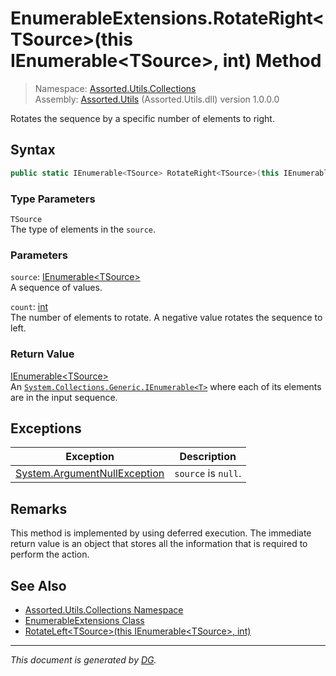 ﻿# EnumerableExtensions.RotateRight\<TSource>(this IEnumerable\<TSource>, int) Method

> Namespace: [Assorted.Utils.Collections](index.md#assortedutilscollections-namespace)\
> Assembly: [Assorted.Utils](index.md) (Assorted.Utils.dll) version 1.0.0.0

Rotates the sequence by a specific number of elements to right.

## Syntax

```csharp
public static IEnumerable<TSource> RotateRight<TSource>(this IEnumerable<TSource> source, int count)
```

### Type Parameters

`TSource`\
The type of elements in the `source`.

### Parameters

`source`: [IEnumerable\<TSource>](https://docs.microsoft.com/en-us/dotnet/api/system.collections.generic.ienumerable-1)\
A sequence of values.

`count`: [int](https://docs.microsoft.com/en-us/dotnet/api/system.int32)\
The number of elements to rotate. A negative value rotates the sequence to left.

### Return Value

[IEnumerable\<TSource>](https://docs.microsoft.com/en-us/dotnet/api/system.collections.generic.ienumerable-1)\
An [`System.Collections.Generic.IEnumerable<T>`](https://docs.microsoft.com/en-us/dotnet/api/system.collections.generic.ienumerable-1) where each of its elements are in the input sequence.

## Exceptions

Exception | Description
--- | ---
[System.ArgumentNullException](https://docs.microsoft.com/en-us/dotnet/api/system.argumentnullexception) | `source` is `null`.

## Remarks

This method is implemented by using deferred execution. The immediate return value is an object that stores all the information that is required to perform the action.

## See Also

- [Assorted.Utils.Collections Namespace](index.md#assortedutilscollections-namespace)
- [EnumerableExtensions Class](Assorted.Utils.Collections.EnumerableExtensions.md)
- [RotateLeft\<TSource>(this IEnumerable\<TSource>, int)](Assorted.Utils.Collections.EnumerableExtensions.RotateLeft.md)

---

_This document is generated by [DG](https://github.com/Khojasteh/dg)._
